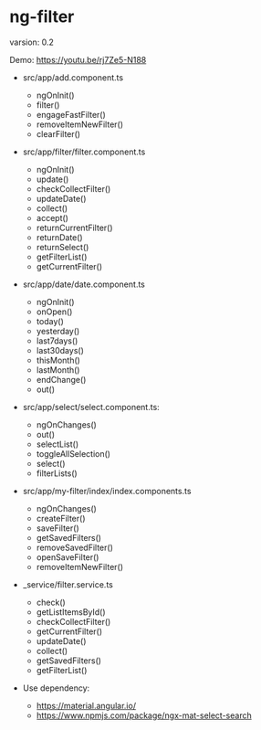 # ng-filter

varsion: 0.2

Demo: https://youtu.be/rj7Ze5-N188

- src/app/add.component.ts
    - ngOnInit()
    - filter()
    - engageFastFilter()
    - removeItemNewFilter()
    - clearFilter()

- src/app/filter/filter.component.ts
    - ngOnInit()
    - update()
    - checkCollectFilter()
    - updateDate()
    - collect()
    - accept()
    - returnCurrentFilter()
    - returnDate()
    - returnSelect()
    - getFilterList()
    - getCurrentFilter()

- src/app/date/date.component.ts
    - ngOnInit()
    - onOpen()
    - today()
    - yesterday()
    - last7days()
    - last30days()
    - thisMonth()
    - lastMonth()
    - endChange()
    - out()

- src/app/select/select.component.ts:
    - ngOnChanges()
    - out()
    - selectList()
    - toggleAllSelection()
    - select()
    - filterLists()

- src/app/my-filter/index/index.components.ts
    - ngOnChanges()
    - createFilter()
    - saveFilter()
    - getSavedFilters()
    - removeSavedFilter()
    - openSaveFilter()
    - removeItemNewFilter()

- _service/filter.service.ts
    - check()
    - getListItemsById()
    - checkCollectFilter()
    - getCurrentFilter()
    - updateDate()
    - collect()
    - getSavedFilters()
    - getFilterList()

- Use dependency: 
    - https://material.angular.io/
    - https://www.npmjs.com/package/ngx-mat-select-search
